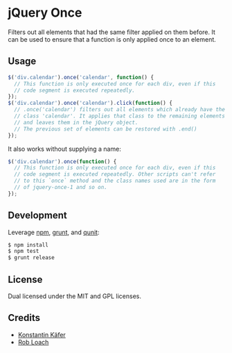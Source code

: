 jQuery Once
===========

Filters out all elements that had the same filter applied on them before. It can
be used to ensure that a function is only applied once to an element.


Usage
-----

``` javascript
$('div.calendar').once('calendar', function() {
  // This function is only executed once for each div, even if this
  // code segment is executed repeatedly.
});
$('div.calendar').once('calendar').click(function() {
  // .once('calendar') filters out all elements which already have the
  // class 'calendar'. It applies that class to the remaining elements
  // and leaves them in the jQuery object.
  // The previous set of elements can be restored with .end()
});
```

It also works without supplying a name:

``` javascript
$('div.calendar').once(function() {
  // This function is only executed once for each div, even if this
  // code segment is executed repeatedly. Other scripts can't refer
  // to this `once` method and the class names used are in the form
  // of jquery-once-1 and so on.
});
```


Development
-----------

Leverage [npm](http://npmjs.org), [grunt](http://gruntjs.com), and
[qunit](http://qunitjs.com):

``` bash
$ npm install
$ npm test
$ grunt release
```


License
-------

Dual licensed under the MIT and GPL licenses.


Credits
-------

* [Konstantin Käfer](http://kkaefer.com)
* [Rob Loach](http://robloach.net)
